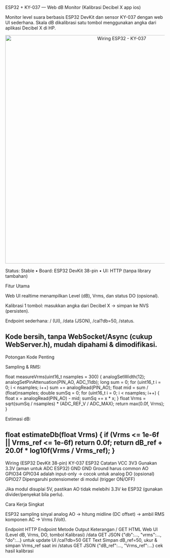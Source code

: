 ESP32 + KY-037 — Web dB Monitor (Kalibrasi Decibel X app ios)

Monitor level suara berbasis ESP32 DevKit dan sensor KY-037 dengan web UI sederhana.
Skala dB dikalibrasi satu tombol menggunakan angka dari aplikasi Decibel X di HP.

<p align="center"> <img src="esp32/assets/wiring_esp32.png" width="720" alt="Wiring ESP32 - KY-037"> </p>

Status: Stable • Board: ESP32 DevKit 38-pin • UI: HTTP (tanpa library tambahan)

Fitur Utama

Web UI realtime menampilkan Level (dB), Vrms, dan status DO (opsional).

Kalibrasi 1 tombol: masukkan angka dari Decibel X → simpan ke NVS (persisten).

Endpoint sederhana: / (UI), /data (JSON), /cal?db=50, /status.

Kode bersih, tanpa WebSocket/Async (cukup WebServer.h), mudah dipahami & dimodifikasi.
------------------------------------------------------
Potongan Kode Penting

Sampling & RMS:

float measureVrms(uint16_t nsamples = 300) {
  analogSetWidth(12);
  analogSetPinAttenuation(PIN_AO, ADC_11db);
  long sum = 0;
  for (uint16_t i = 0; i < nsamples; i++) sum += analogRead(PIN_AO);
  float mid = sum / (float)nsamples;
  double sumSq = 0;
  for (uint16_t i = 0; i < nsamples; i++) {
    float x = analogRead(PIN_AO) - mid;
    sumSq += x * x;
  }
  float Vrms = sqrt(sumSq / nsamples) * (ADC_REF_V / ADC_MAX);
  return max(0.0f, Vrms);
}


Estimasi dB:

float estimateDb(float Vrms) {
  if (Vrms <= 1e-6f || Vrms_ref <= 1e-6f) return 0.0f;
  return dB_ref + 20.0f * log10f(Vrms / Vrms_ref);
}
-------------------------------------------------------
Wiring (ESP32 DevKit 38-pin)
KY-037	ESP32	Catatan
VCC	3V3	Gunakan 3.3V (aman untuk ADC ESP32)
GND	GND	Ground harus common
AO	GPIO34	GPIO34 adalah input-only → cocok untuk analog
DO (opsional)	GPIO27	Dipengaruhi potensiometer di modul (trigger ON/OFF)

Jika modul disuplai 5V, pastikan AO tidak melebihi 3.3V ke ESP32 (gunakan divider/penyekat bila perlu).

Cara Kerja Singkat

ESP32 sampling sinyal analog AO → hitung midline (DC offset) → ambil RMS komponen AC → Vrms (Volt).

Endpoint HTTP
Endpoint	Metode	Output	Keterangan
/	GET	HTML	Web UI (Level dB, Vrms, DO, tombol Kalibrasi)
/data	GET	JSON	{"db":…, "vrms":…, "do":…} untuk update UI
/cal?db=50	GET	Text	Simpan dB_ref=50, ukur & simpan Vrms_ref saat ini
/status	GET	JSON	{"dB_ref":…, "Vrms_ref":…} cek hasil kalibrasi
